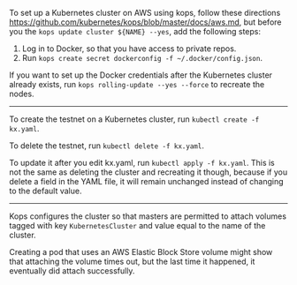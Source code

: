To set up a Kubernetes cluster on AWS using kops, follow these
directions https://github.com/kubernetes/kops/blob/master/docs/aws.md,
but before you the `kops update cluster ${NAME} --yes`, add the
following steps:

1. Log in to Docker, so that you have access to private repos.
2. Run `kops create secret dockerconfig -f ~/.docker/config.json`.

If you want to set up the Docker credentials after the Kubernetes
cluster already exists, run `kops rolling-update --yes --force` to
recreate the nodes.

---

To create the testnet on a Kubernetes cluster, run `kubectl create -f
kx.yaml`.

To delete the testnet, run `kubectl delete -f kx.yaml`.

To update it after you edit kx.yaml, run `kubectl apply -f
kx.yaml`.
This is not the same as deleting the cluster and recreating it though,
because if you delete a field in the YAML file, it will remain
unchanged instead of changing to the default value.

---

Kops configures the cluster so that masters are permitted to attach
volumes tagged with key `KubernetesCluster` and value equal to the
name of the cluster.

Creating a pod that uses an AWS Elastic Block Store volume might show
that attaching the volume times out, but the last time it happened, it
eventually did attach successfully.

